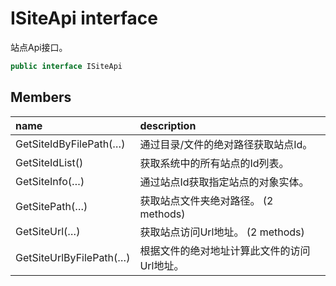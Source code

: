 # ISiteApi interface

站点Api接口。

``` c#
public interface ISiteApi
```

## Members

| name | description |
| :----- | :----- |
|GetSiteIdByFilePath(…)	|通过目录/文件的绝对路径获取站点Id。|
|GetSiteIdList()	|获取系统中的所有站点的Id列表。|
|GetSiteInfo(…)	|通过站点Id获取指定站点的对象实体。|
|GetSitePath(…)	|获取站点文件夹绝对路径。 (2 methods)|
|GetSiteUrl(…)	|获取站点访问Url地址。 (2 methods)|
|GetSiteUrlByFilePath(…)	|根据文件的绝对地址计算此文件的访问Url地址。|

